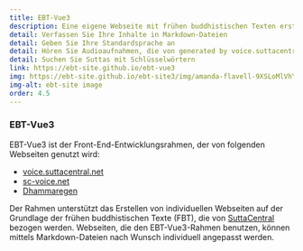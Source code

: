 ```yaml
---
title: EBT-Vue3
description: Eine eigene Webseite mit frühen buddhistischen Texten erstellen
detail: Verfassen Sie Ihre Inhalte in Markdown-Dateien
detail: Geben Sie Ihre Standardsprache an
detail: Hören Sie Audioaufnahmen, die von generated by voice.suttacentral.net erzeugt wurden
detail: Suchen Sie Suttas mit Schlüsselwörtern
link: https://ebt-site.github.io/ebt-vue3
img: https://ebt-site.github.io/ebt-site3/img/amanda-flavell-9XSLoMlVhYU-unsplash.png
img-alt: ebt-site image
order: 4.5
---
```


### EBT-Vue3

EBT-Vue3 ist der Front-End-Entwicklungsrahmen, der von folgenden Webseiten genutzt wird:

* [voice.suttacentral.net](https://voice.suttacentral.net)
* [sc-voice.net](https://sc-voice.net)
* [Dhammaregen](https://dhammaregen.net)

Der Rahmen unterstützt das Erstellen von individuellen Webseiten auf der Grundlage der frühen buddhistischen Texte (FBT), die von [SuttaCentral](https://suttacentral.net) bezogen werden. Webseiten, die den EBT-Vue3-Rahmen benutzen, können mittels Markdown-Dateien nach Wunsch individuell angepasst werden.

